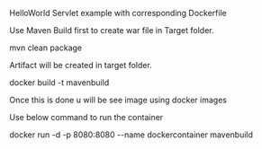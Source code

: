 HelloWorld Servlet example with corresponding Dockerfile

Use Maven Build first to create war file in Target folder.

mvn clean package

Artifact will be created in target folder.

docker build -t mavenbuild 

Once this is done u will be see image using docker images

Use below command to run the container

docker run -d -p 8080:8080 --name dockercontainer mavenbuild
